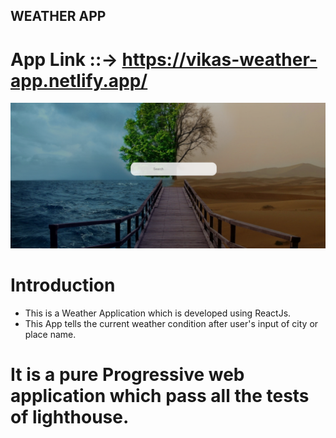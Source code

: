 ## WEATHER APP

# App Link ::-> https://vikas-weather-app.netlify.app/

![alt text](https://github.com/vikas-dubey-1901/pwa_Weather_app/blob/master/Screenshot%20(12).png)

# Introduction

 - This is a Weather Application which is developed using ReactJs.
 - This App tells the current weather condition after user's input of city or place name.

# It is a pure Progressive web application which pass all the tests of lighthouse.
